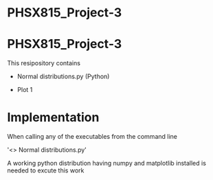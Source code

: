 # PHSX815_Project-3



# PHSX815_Project-3

This resipository contains 

* Normal distributions.py (Python)

* Plot 1


# Implementation
When calling any of the executables from the command line 

'<> Normal distributions.py'



A working python distribution having numpy and matplotlib installed is needed to excute this work
